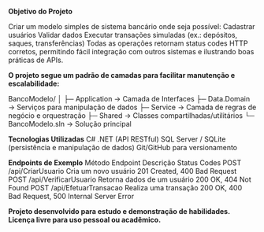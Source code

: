 **Objetivo do Projeto**

Criar um modelo simples de sistema bancário onde seja possível:
Cadastrar usuários
Validar dados
Executar transações simuladas (ex.: depósitos, saques, transferências)
Todas as operações retornam status codes HTTP corretos, permitindo fácil integração com outros sistemas e ilustrando boas práticas de APIs.

**O projeto segue um padrão de camadas para facilitar manutenção e escalabilidade:**

BancoModelo/
│
├─ Application      → Camada de Interfaces
├─ Data.Domain      → Serviços para manipulação de dados
├─ Service          → Camada de regras de negócio e orquestração
├─ Shared           → Classes compartilhadas/utilitários
└─ BancoModelo.sln  → Solução principal

**Tecnologias Utilizadas**
C# .NET (API RESTful)
SQL Server / SQLite (persistência e manipulação de dados)
Git/GitHub para versionamento


**Endpoints de Exemplo**
Método	Endpoint	Descrição	Status Codes
POST	/api/CriarUsuario	Cria um novo usuário	201 Created, 400 Bad Request
POST	/api/VerificarUsuario	Retorna dados de um usuário	200 OK, 404 Not Found
POST	/api/EfetuarTransacao	Realiza uma transação	200 OK, 400 Bad Request, 500 Internal Server Error

**Projeto desenvolvido para estudo e demonstração de habilidades.
Licença livre para uso pessoal ou acadêmico.**
